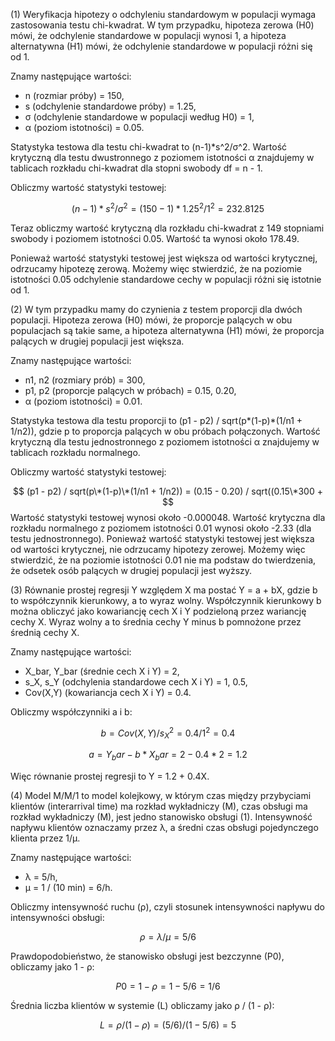 (1) Weryfikacja hipotezy o odchyleniu standardowym w populacji wymaga zastosowania testu chi-kwadrat. W tym przypadku, hipoteza zerowa (H0) mówi, że odchylenie standardowe w populacji wynosi 1, a hipoteza alternatywna (H1) mówi, że odchylenie standardowe w populacji różni się od 1. 

Znamy następujące wartości:
- n (rozmiar próby) = 150,
- s (odchylenie standardowe próby) = 1.25,
- σ (odchylenie standardowe w populacji według H0) = 1,
- α (poziom istotności) = 0.05.

Statystyka testowa dla testu chi-kwadrat to (n-1)*s^2/σ^2. Wartość krytyczną dla testu dwustronnego z poziomem istotności α znajdujemy w tablicach rozkładu chi-kwadrat dla stopni swobody df = n - 1.

Obliczmy wartość statystyki testowej:

$$
(n-1)*s^2/σ^2 = (150-1)*1.25^2/1^2 = 232.8125
$$

Teraz obliczmy wartość krytyczną dla rozkładu chi-kwadrat z 149 stopniami swobody i poziomem istotności 0.05. Wartość ta wynosi około 178.49.

Ponieważ wartość statystyki testowej jest większa od wartości krytycznej, odrzucamy hipotezę zerową. Możemy więc stwierdzić, że na poziomie istotności 0.05 odchylenie standardowe cechy w populacji różni się istotnie od 1.

(2) W tym przypadku mamy do czynienia z testem proporcji dla dwóch populacji. Hipoteza zerowa (H0) mówi, że proporcje palących w obu populacjach są takie same, a hipoteza alternatywna (H1) mówi, że proporcja palących w drugiej populacji jest większa.

Znamy następujące wartości:
- n1, n2 (rozmiary prób) = 300,
- p1, p2 (proporcje palących w próbach) = 0.15, 0.20,
- α (poziom istotności) = 0.01.

Statystyka testowa dla testu proporcji to (p1 - p2) / sqrt(p*(1-p)*(1/n1 + 1/n2)), gdzie p to proporcja palących w obu próbach połączonych. Wartość krytyczną dla testu jednostronnego z poziomem istotności α znajdujemy w tablicach rozkładu normalnego.

Obliczmy wartość statystyki testowej:

$$
(p1 - p2) / sqrt(p\*(1-p)\*(1/n1 + 1/n2)) = (0.15 - 0.20) / sqrt((0.15\*300 +
$$
Wartość statystyki testowej wynosi około -0.000048. Wartość krytyczna dla rozkładu normalnego z poziomem istotności 0.01 wynosi około -2.33 (dla testu jednostronnego). Ponieważ wartość statystyki testowej jest większa od wartości krytycznej, nie odrzucamy hipotezy zerowej. Możemy więc stwierdzić, że na poziomie istotności 0.01 nie ma podstaw do twierdzenia, że odsetek osób palących w drugiej populacji jest wyższy.

(3) Równanie prostej regresji Y względem X ma postać Y = a + bX, gdzie b to współczynnik kierunkowy, a to wyraz wolny. Współczynnik kierunkowy b można obliczyć jako kowariancję cech X i Y podzieloną przez wariancję cechy X. Wyraz wolny a to średnia cechy Y minus b pomnożone przez średnią cechy X.

Znamy następujące wartości:
- X_bar, Y_bar (średnie cech X i Y) = 2,
- s_X, s_Y (odchylenia standardowe cech X i Y) = 1, 0.5,
- Cov(X,Y) (kowariancja cech X i Y) = 0.4.

Obliczmy współczynniki a i b:

$$
b = Cov(X,Y) / s_X^2 = 0.4 / 1^2 = 0.4
$$

$$
a = Y_bar - b*X_bar = 2 - 0.4*2 = 1.2
$$

Więc równanie prostej regresji to Y = 1.2 + 0.4X.

(4) Model M/M/1 to model kolejkowy, w którym czas między przybyciami klientów (interarrival time) ma rozkład wykładniczy (M), czas obsługi ma rozkład wykładniczy (M), jest jedno stanowisko obsługi (1). Intensywność napływu klientów oznaczamy przez λ, a średni czas obsługi pojedynczego klienta przez 1/μ.

Znamy następujące wartości:
- λ = 5/h,
- μ = 1 / (10 min) = 6/h.

Obliczmy intensywność ruchu (ρ), czyli stosunek intensywności napływu do intensywności obsługi:

$$
ρ = λ / μ = 5/6
$$

Prawdopodobieństwo, że stanowisko obsługi jest bezczynne (P0), obliczamy jako 1 - ρ:

$$
P0 = 1 - ρ = 1 - 5/6 = 1/6
$$

Średnia liczba klientów w systemie (L) obliczamy jako ρ / (1 - ρ):

$$
L = ρ / (1 - ρ) = (5/6) / (1 - 5/6) = 5
$$
